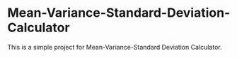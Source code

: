 # Mean-Variance-Standard-Deviation-Calculator
This is a simple project for Mean-Variance-Standard Deviation Calculator.
